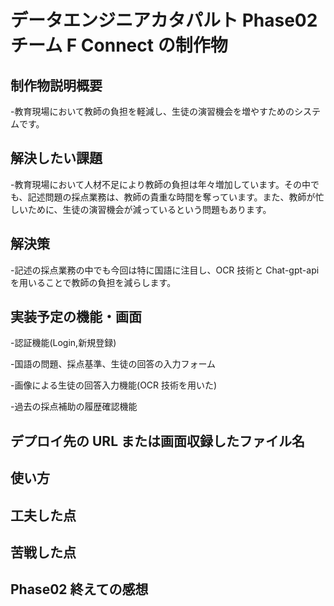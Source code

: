 # データエンジニアカタパルト Phase02 チーム F Connect の制作物

## 制作物説明概要

-教育現場において教師の負担を軽減し、生徒の演習機会を増やすためのシステムです。

## 解決したい課題

-教育現場において人材不足により教師の負担は年々増加しています。その中でも、記述問題の採点業務は、教師の貴重な時間を奪っています。また、教師が忙しいために、生徒の演習機会が減っているという問題もあります。

## 解決策

-記述の採点業務の中でも今回は特に国語に注目し、OCR 技術と Chat-gpt-api を用いることで教師の負担を減らします。

## 実装予定の機能・画面

-認証機能(Login,新規登録)

-国語の問題、採点基準、生徒の回答の入力フォーム

-画像による生徒の回答入力機能(OCR 技術を用いた)

-過去の採点補助の履歴確認機能

## デプロイ先の URL または画面収録したファイル名

## 使い方

## 工夫した点

## 苦戦した点

## Phase02 終えての感想
